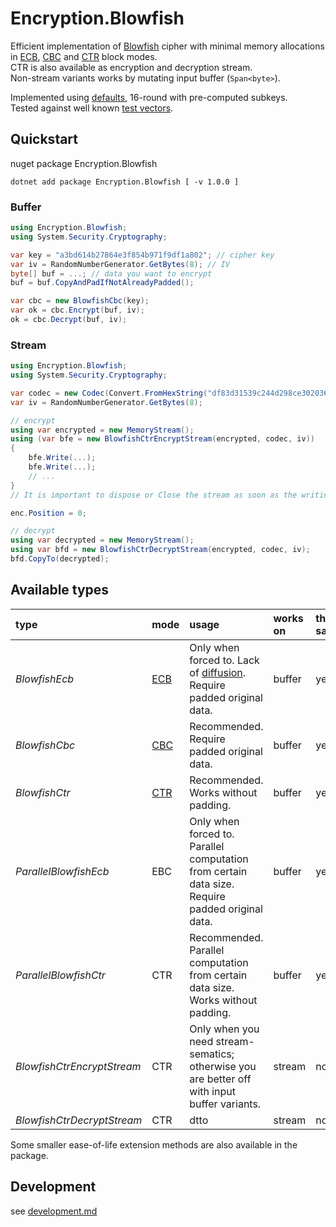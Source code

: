 # Encryption.Blowfish

Efficient implementation of [Blowfish][bf] cipher with minimal memory allocations in [ECB][ecb], [CBC][cbc] and [CTR][ctr] block modes.<br />
CTR is also available as encryption and decryption stream.<br />
Non-stream variants works by mutating input buffer (`Span<byte>`).

Implemented using [defaults][bfc], 16-round with pre-computed subkeys.<br />
Tested against well known [test vectors][bftv].

## Quickstart

nuget package Encryption.Blowfish
```shell
dotnet add package Encryption.Blowfish [ -v 1.0.0 ]
```
### Buffer 

```csharp
using Encryption.Blowfish;
using System.Security.Cryptography;

var key = "a3bd614b27864e3f854b971f9df1a802"; // cipher key
var iv = RandomNumberGenerator.GetBytes(8); // IV
byte[] buf = ...; // data you want to encrypt
buf = buf.CopyAndPadIfNotAlreadyPadded();

var cbc = new BlowfishCbc(key);
var ok = cbc.Encrypt(buf, iv);
ok = cbc.Decrypt(buf, iv);
```

### Stream

```csharp
using Encryption.Blowfish;
using System.Security.Cryptography;

var codec = new Codec(Convert.FromHexString("df83d31539c244d298ce302036f91edd"));
var iv = RandomNumberGenerator.GetBytes(8);

// encrypt
using var encrypted = new MemoryStream();
using (var bfe = new BlowfishCtrEncryptStream(encrypted, codec, iv))
{
    bfe.Write(...);
    bfe.Write(...);
    // ...
}
// It is important to dispose or Close the stream as soon as the writing is finished.

enc.Position = 0;

// decrypt
using var decrypted = new MemoryStream();
using var bfd = new BlowfishCtrDecryptStream(encrypted, codec, iv);
bfd.CopyTo(decrypted);
```

## Available types

| type                       | mode       | usage                                                                                           | works on | thread-safe |
|:---------------------------|:-----------|:------------------------------------------------------------------------------------------------|:---------|:------------|
| *BlowfishEcb*              | [ECB][ecb] | Only when forced to. Lack of [diffusion][diff]. Require padded original data.                   | buffer   | yes         |
| *BlowfishCbc*              | [CBC][cbc] | Recommended. Require padded original data.                                                      | buffer   | yes         |
| *BlowfishCtr*              | [CTR][ctr] | Recommended. Works without padding.                                                             | buffer   | yes         |
| *ParallelBlowfishEcb*      | EBC        | Only when forced to. Parallel computation from certain data size. Require padded original data. | buffer   | yes         |
| *ParallelBlowfishCtr*      | CTR        | Recommended. Parallel computation from certain data size.  Works without padding.               | buffer   | yes         |
| *BlowfishCtrEncryptStream* | CTR        | Only when you need stream-sematics; otherwise you are better off with input buffer variants.    | stream   | no          |
| *BlowfishCtrDecryptStream* | CTR        | dtto                                                                                            | stream   | no          |

Some smaller ease-of-life extension methods are also available in the package.

## Development

see [development.md](development.md)


[bf]: https://www.schneier.com/academic/archives/1994/09/description_of_a_new.html
[bfc]: https://www.schneier.com/wp-content/uploads/2015/12/constants-2.txt
[bftv]: https://www.schneier.com/wp-content/uploads/2015/12/vectors2-1.txt
[diff]: https://en.wikipedia.org/wiki/Confusion_and_diffusion#Diffusion
[ecb]: https://en.wikipedia.org/wiki/Block_cipher_mode_of_operation#Electronic_codebook_(ECB)
[cbc]: https://en.wikipedia.org/wiki/Block_cipher_mode_of_operation#Cipher_block_chaining_(CBC)
[ctr]: https://en.wikipedia.org/wiki/Block_cipher_mode_of_operation#Counter_(CTR)
